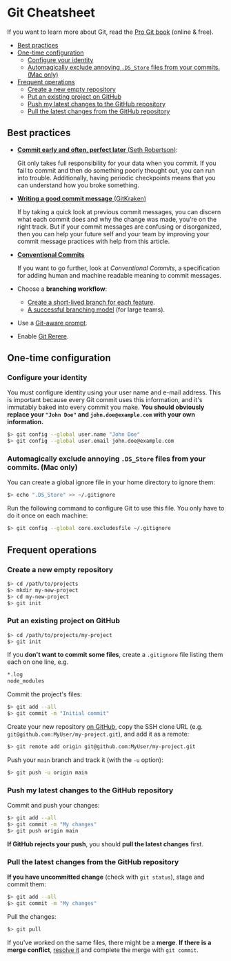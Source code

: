# Git Cheatsheet

If you want to learn more about Git, read the [Pro Git
book](https://git-scm.com/book/en/v2) (online & free).

<!-- START doctoc generated TOC please keep comment here to allow auto update -->
<!-- DON'T EDIT THIS SECTION, INSTEAD RE-RUN doctoc TO UPDATE -->

- [Best practices](#best-practices)
- [One-time configuration](#one-time-configuration)
  - [Configure your identity](#configure-your-identity)
  - [Automagically exclude annoying `.DS_Store` files from your commits. (Mac only)](#automagically-exclude-annoying-ds_store-files-from-your-commits-mac-only)
- [Frequent operations](#frequent-operations)
  - [Create a new empty repository](#create-a-new-empty-repository)
  - [Put an existing project on GitHub](#put-an-existing-project-on-github)
  - [Push my latest changes to the GitHub repository](#push-my-latest-changes-to-the-github-repository)
  - [Pull the latest changes from the GitHub repository](#pull-the-latest-changes-from-the-github-repository)

<!-- END doctoc generated TOC please keep comment here to allow auto update -->



## Best practices

* [**Commit early and often, perfect later** (Seth
  Robertson)](https://sethrobertson.github.io/GitBestPractices/):

  Git only takes full responsibility for your data when you commit. If you fail
  to commit and then do something poorly thought out, you can run into trouble.
  Additionally, having periodic checkpoints means that you can understand how
  you broke something.
* [**Writing a good commit message**
  (GitKraken)](https://www.gitkraken.com/learn/git/best-practices/git-commit-message)

  If by taking a quick look at previous commit messages, you can discern what
  each commit does and why the change was made, you’re on the right track. But
  if your commit messages are confusing or disorganized, then you can help your
  future self and your team by improving your commit message practices with help
  from this article.
* [**Conventional Commits**](https://www.conventionalcommits.org)

  If you want to go further, look at *Conventional Commits*, a specification for
  adding human and machine readable meaning to commit messages.
* Choose a **branching workflow**:
  * [Create a short-lived branch for each feature](http://dymitruk.com/blog/2012/02/05/branch-per-feature/).
  * [A successful branching model](http://nvie.com/posts/a-successful-git-branching-model/) (for large teams).
* Use a [Git-aware prompt](https://github.com/magicmonty/bash-git-prompt).
* Enable [Git Rerere](https://git-scm.com/book/en/v2/Git-Tools-Rerere).



## One-time configuration

### Configure your identity

You must configure identity using your user name and e-mail address. This is
important because every Git commit uses this information, and it's immutably
baked into every commit you make. **You should obviously replace your `"John
Doe"` and `john.doe@example.com` with your own information.**

```bash
$> git config --global user.name "John Doe"
$> git config --global user.email john.doe@example.com
```
### Automagically exclude annoying `.DS_Store` files from your commits. (Mac only)

You can create a global ignore file in your home directory to ignore them:

```bash
$> echo ".DS_Store" >> ~/.gitignore
```

Run the following command to configure Git to use this file. You only have to do it once on each machine:

```bash
$> git config --global core.excludesfile ~/.gitignore
```



## Frequent operations



### Create a new empty repository

```bash
$> cd /path/to/projects
$> mkdir my-new-project
$> cd my-new-project
$> git init
```



### Put an existing project on GitHub

```bash
$> cd /path/to/projects/my-project
$> git init
```

If you **don't want to commit some files**, create a `.gitignore` file listing them each on one line, e.g.

```txt
*.log
node_modules
```

Commit the project's files:

```bash
$> git add --all
$> git commit -m "Initial commit"
```

Create your new repository [on GitHub](http://github.com), copy the SSH clone URL (e.g. `git@github.com:MyUser/my-project.git`), and add it as a remote:

```bash
$> git remote add origin git@github.com:MyUser/my-project.git
```

Push your `main` branch and track it (with the `-u` option):

```bash
$> git push -u origin main
```



### Push my latest changes to the GitHub repository

Commit and push your changes:

```bash
$> git add --all
$> git commit -m "My changes"
$> git push origin main
```

**If GitHub rejects your push**, you should **pull the latest changes** first.



### Pull the latest changes from the GitHub repository

**If you have uncommitted change** (check with `git status`), stage and commit them:

```bash
$> git add --all
$> git commit -m "My changes"
```

Pull the changes:

```bash
$> git pull
```

If you've worked on the same files, there might be a **merge**.
**If there is a merge conflict**, [resolve it](https://mediacomem.github.io/comem-webdev-docs/2017/subjects/git-branching/#30) and complete the merge with `git commit`.
